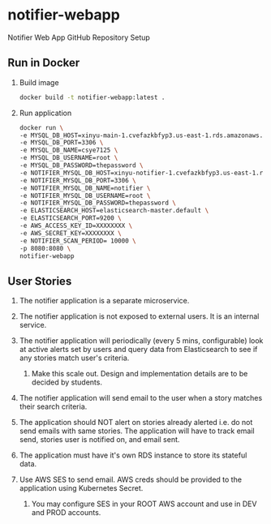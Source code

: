 # notifier-webapp

Notifier Web App GitHub Repository Setup

## Run in Docker

1. Build image

    ```bash
    docker build -t notifier-webapp:latest .
    ```

2. Run application

    ```bash
    docker run \
    -e MYSQL_DB_HOST=xinyu-main-1.cvefazkbfyp3.us-east-1.rds.amazonaws.com \
    -e MYSQL_DB_PORT=3306 \
    -e MYSQL_DB_NAME=csye7125 \
    -e MYSQL_DB_USERNAME=root \
    -e MYSQL_DB_PASSWORD=thepassword \
    -e NOTIFIER_MYSQL_DB_HOST=xinyu-notifier-1.cvefazkbfyp3.us-east-1.rds.amazonaws.com \
    -e NOTIFIER_MYSQL_DB_PORT=3306 \
    -e NOTIFIER_MYSQL_DB_NAME=notifier \
    -e NOTIFIER_MYSQL_DB_USERNAME=root \
    -e NOTIFIER_MYSQL_DB_PASSWORD=thepassword \
    -e ELASTICSEARCH_HOST=elasticsearch-master.default \
    -e ELASTICSEARCH_PORT=9200 \
    -e AWS_ACCESS_KEY_ID=XXXXXXXX \
    -e AWS_SECRET_KEY=XXXXXXXX \
    -e NOTIFIER_SCAN_PERIOD= 10000 \
    -p 8080:8080 \
    notifier-webapp
    ```

## User Stories

1. The notifier application is a separate microservice.

2. The notifier application is not exposed to external users. It is an internal service.

3. The notifier application will periodically (every 5 mins, configurable) look at active alerts set by users and query data from Elasticsearch to see if any stories match user's criteria.

    1. Make this scale out. Design and implementation details are to be decided by students.

4. The notifier application will send email to the user when a story matches their search criteria.

5. The application should NOT alert on stories already alerted i.e. do not send emails with same stories. The application will have to track email send, stories user is notified on, and email sent.

6. The application must have it's own RDS instance to store its stateful data.

7. Use AWS SES to send email. AWS creds should be provided to the application using Kubernetes Secret.

    1. You may configure SES in your ROOT AWS account and use in DEV and PROD accounts.

    